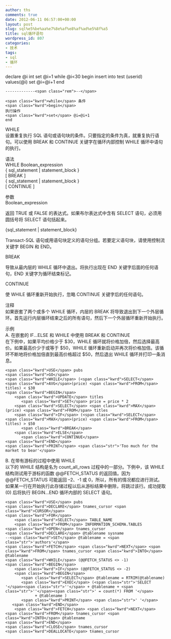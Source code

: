 ```yaml
---
author: ths
comments: true
date: 2012-06-11 06:57:00+00:00
layout: post
slug: sql%e5%be%aa%e7%8e%af%e8%af%ad%e5%8f%a5
title: sql循环语句
wordpress_id: 807
categories:
- 技术
tags:
- sql
- 循环
---
```


<span class="kwrd">declare</span> @i <span class="kwrd">int</span>
    <span class="kwrd">set</span> @i=1
    <span class="kwrd">while</span> @i<30
    <span class="kwrd">begin</span>
    insert <span class="kwrd">into</span> test (userid) <span class="kwrd">values</span>(@i)
    <span class="kwrd">set</span> @i=@i+1
    <span class="kwrd">end</span>
    
    -------------<span class="rem">--</span>
    
    <span class="kwrd">while</span> 条件
    <span class="kwrd">begin</span>
    执行操作
    <span class="kwrd">set</span> @i=@i+1
    end





WHILE  
设置重复执行 SQL 语句或语句块的条件。只要指定的条件为真，就重复执行语句。可以使用 BREAK 和 CONTINUE 关键字在循环内部控制 WHILE 循环中语句的执行。






语法  
WHILE Boolean_expression  
{ sql_statement | statement_block }  
[ BREAK ]  
{ sql_statement | statement_block }  
[ CONTINUE ]






参数  
Boolean_expression






返回 TRUE 或 FALSE 的表达式。如果布尔表达式中含有 SELECT 语句，必须用圆括号将 SELECT 语句括起来。






{sql_statement | statement_block}






Transact-SQL 语句或用语句块定义的语句分组。若要定义语句块，请使用控制流关键字 BEGIN 和 END。






BREAK






导致从最内层的 WHILE 循环中退出。将执行出现在 END 关键字后面的任何语句，END 关键字为循环结束标记。






CONTINUE






使 WHILE 循环重新开始执行，忽略 CONTINUE 关键字后的任何语句。






注释  
如果嵌套了两个或多个 WHILE 循环，内层的 BREAK 将导致退出到下一个外层循环。首先运行内层循环结束之后的所有语句，然后下一个外层循环重新开始执行。






示例  
A. 在嵌套的 IF...ELSE 和 WHILE 中使用 BREAK 和 CONTINUE  
在下例中，如果平均价格少于 $30，WHILE 循环就将价格加倍，然后选择最高价。如果最高价少于或等于 $50，WHILE 循环重新启动并再次将价格加倍。该循环不断地将价格加倍直到最高价格超过 $50，然后退出 WHILE 循环并打印一条消息。
    
    <span class="kwrd">USE</span> pubs
    <span class="kwrd">GO</span>
    <span class="kwrd">WHILE</span> (<span class="kwrd">SELECT</span> <span class="kwrd">AVG</span>(price) <span class="kwrd">FROM</span> titles) < $30
    <span class="kwrd">BEGIN</span>
        <span class="kwrd">UPDATE</span> titles
           <span class="kwrd">SET</span> price = price * 2
        <span class="kwrd">SELECT</span> <span class="kwrd">MAX</span>(price) <span class="kwrd">FROM</span> titles
        <span class="kwrd">IF</span> (<span class="kwrd">SELECT</span> <span class="kwrd">MAX</span>(price) <span class="kwrd">FROM</span> titles) > $50
           <span class="kwrd">BREAK</span>
        <span class="kwrd">ELSE</span>
           <span class="kwrd">CONTINUE</span>
    <span class="kwrd">END</span>
    <span class="kwrd">PRINT</span> <span class="str">'Too much for the market to bear'</span>










B. 在带有游标的过程中使用 WHILE  
以下的 WHILE 结构是名为 count_all_rows 过程中的一部分。下例中，该 WHILE 结构测试用于游标的函数 @@FETCH_STATUS 的返回值。因为 @@FETCH_STATUS 可能返回 –2、-1 或 0，所以，所有的情况都应进行测试。如果某一行在开始执行此存储过程以后从游标结果中删除，将跳过该行。成功提取 (0) 后将执行 BEGIN...END 循环内部的 SELECT 语句。




    
    <span class="kwrd">USE</span> pubs
    <span class="kwrd">DECLARE</span> tnames_cursor <span class="kwrd">CURSOR</span>
    <span class="kwrd">FOR</span>
        <span class="kwrd">SELECT</span> TABLE_NAME 
        <span class="kwrd">FROM</span> INFORMATION_SCHEMA.TABLES
    <span class="kwrd">OPEN</span> tnames_cursor
    <span class="kwrd">DECLARE</span> @tablename sysname
    --<span class="kwrd">SET</span> @tablename = <span class="str">'authors'</span>
    <span class="kwrd">FETCH</span> <span class="kwrd">NEXT</span> <span class="kwrd">FROM</span> tnames_cursor <span class="kwrd">INTO</span> @tablename
    <span class="kwrd">WHILE</span> (@@FETCH_STATUS <> -1)
    <span class="kwrd">BEGIN</span>
        <span class="kwrd">IF</span> (@@FETCH_STATUS <> -2)
        <span class="kwrd">BEGIN</span>    
           <span class="kwrd">SELECT</span> @tablename = RTRIM(@tablename) 
           <span class="kwrd">EXEC</span> (<span class="str">'SELECT '</span><span class="str">''</span> + @tablename + <span class="str">''</span><span class="str">' = count(*) FROM '</span> 
                 + @tablename )
           <span class="kwrd">PRINT</span> <span class="str">' '</span>
       <span class="kwrd">END</span>
        <span class="kwrd">FETCH</span> <span class="kwrd">NEXT</span> <span class="kwrd">FROM</span> tnames_cursor <span class="kwrd">INTO</span> @tablename
    <span class="kwrd">END</span>
    <span class="kwrd">CLOSE</span> tnames_cursor
    <span class="kwrd">DEALLOCATE</span> tnames_cursor
    
    











